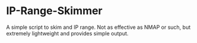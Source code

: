 # IP-Range-Skimmer
A simple script to skim and IP range. Not as effective as NMAP or such, but extremely lightweight and provides simple output.
